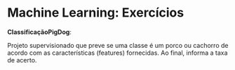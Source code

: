 # Machine Learning: Exercícios

**ClassificaçãoPigDog**:<p>Projeto supervisionado que preve se uma classe é um porco ou cachorro de acordo com as características (features) fornecidas. Ao final, informa a taxa de acerto.</p>
